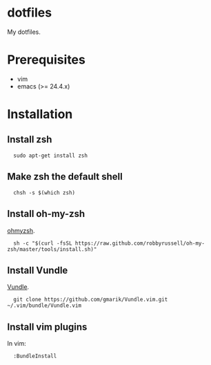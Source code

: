 # dotfiles

My dotfiles.

# Prerequisites

* vim
* emacs (>= 24.4.x)

# Installation

## Install zsh

```
  sudo apt-get install zsh
```

## Make zsh the default shell

```
  chsh -s $(which zsh)
```

## Install oh-my-zsh

[ohmyzsh](https://github.com/robbyrussell/oh-my-zsh).

```
  sh -c "$(curl -fsSL https://raw.github.com/robbyrussell/oh-my-zsh/master/tools/install.sh)"
```

## Install Vundle

[Vundle](https://github.com/VundleVim/Vundle.vim).

```
  git clone https://github.com/gmarik/Vundle.vim.git ~/.vim/bundle/Vundle.vim
```

## Install vim plugins

In vim:

```
  :BundleInstall
```

